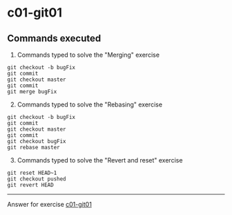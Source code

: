 # c01-git01

## Commands executed

1. Commands typed to solve the "Merging" exercise
```
git checkout -b bugFix
git commit
git checkout master
git commit
git merge bugFix
```

2. Commands typed to solve the "Rebasing" exercise
```
git checkout -b bugFix
git commit
git checkout master
git commit
git checkout bugFix
git rebase master
```

3. Commands typed to solve the "Revert and reset" exercise
```
git reset HEAD~1
git checkout pushed
git revert HEAD
```


***
Answer for exercise [c01-git01](https://github.com/devopsacademyau/academy/blob/c54d252bda58575e9dc9f92718237bed58aae772/classes/01class/exercises/c01-git01/README.md)